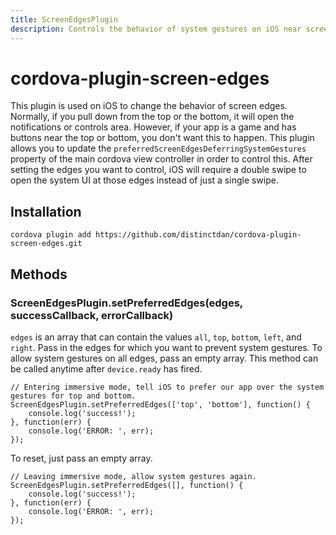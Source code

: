 ```yaml
---
title: ScreenEdgesPlugin
description: Controls the behavior of system gestures on iOS near screen edges.
---
```


# cordova-plugin-screen-edges

This plugin is used on iOS to change the behavior of screen edges. Normally, if you pull down from the top or the bottom, it will open the notifications or controls area. However, if your app is a game and has buttons near the top or bottom, you don't want this to happen. This plugin allows you to update the `preferredScreenEdgesDeferringSystemGestures` property of the main cordova view controller in order to control this. After setting the edges you want to control, iOS will require a double swipe to open the system UI at those edges instead of just a single swipe.

## Installation
    cordova plugin add https://github.com/distinctdan/cordova-plugin-screen-edges.git

## Methods

### ScreenEdgesPlugin.setPreferredEdges(edges, successCallback, errorCallback)
`edges` is an array that can contain the values `all`, `top`, `bottom`, `left`, and `right`. Pass in the edges for which you want to prevent system gestures. To allow system gestures on all edges, pass an empty array. This method can be called anytime after `device.ready` has fired.
```
// Entering immersive mode, tell iOS to prefer our app over the system gestures for top and bottom.
ScreenEdgesPlugin.setPreferredEdges(['top', 'bottom'], function() {
    console.log('success!');
}, function(err) {
    console.log('ERROR: ', err);
});
```
To reset, just pass an empty array.
```
// Leaving immersive mode, allow system gestures again.
ScreenEdgesPlugin.setPreferredEdges([], function() {
    console.log('success!');
}, function(err) {
    console.log('ERROR: ', err);
});
```
